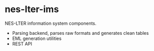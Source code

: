 # nes-lter-ims

NES-LTER information system components.

* Parsing backend, parses raw formats and generates clean tables
* EML generation utilities
* REST API
